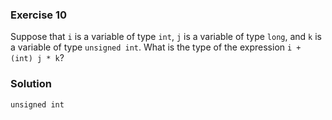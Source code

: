 ### Exercise 10

Suppose that `i` is a variable of type `int`, `j` is a variable of type `long`,
and `k` is a variable of type `unsigned int`. What is the type of the expression
`i + (int) j * k`?

### Solution

`unsigned int`
